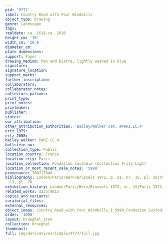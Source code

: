 ```yaml
---
pid: '9777'
label: Country Road with Four Windmills
object_type: Drawing
genre: Landscape
tags: 
realdate: ca. 1618-ca. 1620
height_cm: '16'
width_cm: '26.6'
diameter_cm: 
plate_dimensions: 
support: Paper
drawing_medium: Pen and bistre, lightly washed in blue
signature: 
signature_location: 
support_marks: 
further_inscription: 
collaborators: 
collaborator_notes: 
collectors_patrons: 
print_type: 
print_notes: 
printmaker: 
publisher: 
states: 
our_attribution: 
other_attribution_authorities: 'Bailey/Walker cat. #PARI.LC.4'
ertz_1979: 
ertz_2008: 
bailey_walker: PARI.LC.4
hollstein_no: 
collection_type: Public
location_country: France
location_city: Paris
location_collection: Fondation Custodia (Collection Frits Lugt)
location_or_most_recent_sale_notes: '5990'
provenance: 7047|7048
bibliography: London/Paris/Bern/Brussels 1972, p. 21, nr. 15, pl. 26|Paris 1974, nr.
  13, pl. 70
exhibition_history: London/Paris/Bern/Brussels 1972, nr. 15|Paris 1974, nr. 13
related_works: 3235|9815
copies_and_variants: 
curatorial_files: 
external_resources: 
object_image: Country_Road_with_Four_Windmills_I_5990_Fondation_Custodia.jpg
order: '1098'
layout: brueghel_item
collection: brueghel
thumbnail: 
full: img/derivatives/simple/9777/full.jpg
---
```

